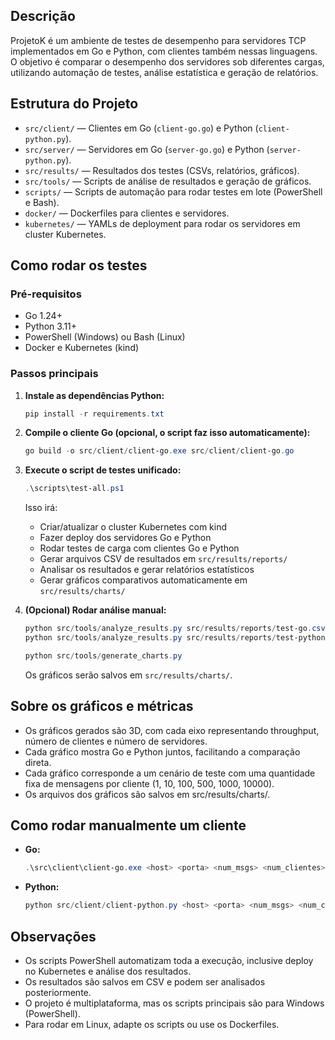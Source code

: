 ## Descrição

ProjetoK é um ambiente de testes de desempenho para servidores TCP implementados em Go e Python, com clientes também nessas linguagens. O objetivo é comparar o desempenho dos servidores sob diferentes cargas, utilizando automação de testes, análise estatística e geração de relatórios.

## Estrutura do Projeto

- `src/client/` — Clientes em Go (`client-go.go`) e Python (`client-python.py`).
- `src/server/` — Servidores em Go (`server-go.go`) e Python (`server-python.py`).
- `src/results/` — Resultados dos testes (CSVs, relatórios, gráficos).
- `src/tools/` — Scripts de análise de resultados e geração de gráficos.
- `scripts/` — Scripts de automação para rodar testes em lote (PowerShell e Bash).
- `docker/` — Dockerfiles para clientes e servidores.
- `kubernetes/` — YAMLs de deployment para rodar os servidores em cluster Kubernetes.

## Como rodar os testes

### Pré-requisitos
- Go 1.24+
- Python 3.11+
- PowerShell (Windows) ou Bash (Linux)
- Docker e Kubernetes (kind)

### Passos principais

1. **Instale as dependências Python:**
   ```powershell
   pip install -r requirements.txt
   ```

2. **Compile o cliente Go (opcional, o script faz isso automaticamente):**
   ```powershell
   go build -o src/client/client-go.exe src/client/client-go.go
   ```

3. **Execute o script de testes unificado:**
   ```powershell
   .\scripts\test-all.ps1
   ```
   Isso irá:
   - Criar/atualizar o cluster Kubernetes com kind
   - Fazer deploy dos servidores Go e Python
   - Rodar testes de carga com clientes Go e Python
   - Gerar arquivos CSV de resultados em `src/results/reports/`
   - Analisar os resultados e gerar relatórios estatísticos
   - Gerar gráficos comparativos automaticamente em `src/results/charts/`

4. **(Opcional) Rodar análise manual:**
   ```powershell
   python src/tools/analyze_results.py src/results/reports/test-go.csv go
   python src/tools/analyze_results.py src/results/reports/test-python.csv python
   ```
   ```powershell
   python src/tools/generate_charts.py
   ```
   Os gráficos serão salvos em `src/results/charts/`.

## Sobre os gráficos e métricas

- Os gráficos gerados são 3D, com cada eixo representando throughput, número de clientes e número de servidores.
- Cada gráfico mostra Go e Python juntos, facilitando a comparação direta.
- Cada gráfico corresponde a um cenário de teste com uma quantidade fixa de mensagens por cliente (1, 10, 100, 500, 1000, 10000).
- Os arquivos dos gráficos são salvos em src/results/charts/.

## Como rodar manualmente um cliente

- **Go:**
  ```powershell
  .\src\client\client-go.exe <host> <porta> <num_msgs> <num_clientes> <cliente_id> <num_servidores> <rodada_id> <repeticao>
  ```
- **Python:**
  ```powershell
  python src/client/client-python.py <host> <porta> <num_msgs> <num_clientes> <cliente_id> <num_servidores> <rodada_id> <repeticao>
  ```

## Observações
- Os scripts PowerShell automatizam toda a execução, inclusive deploy no Kubernetes e análise dos resultados.
- Os resultados são salvos em CSV e podem ser analisados posteriormente.
- O projeto é multiplataforma, mas os scripts principais são para Windows (PowerShell).
- Para rodar em Linux, adapte os scripts ou use os Dockerfiles.

